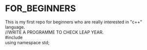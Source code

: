 # FOR_BEGINNERS
This is my first repo for beginners who are really interested in "c++" language.
<br>
//WRITE A PROGRAMME TO CHECK LEAP YEAR.
<br>
#include <iostream>
<br>
using namespace std;
